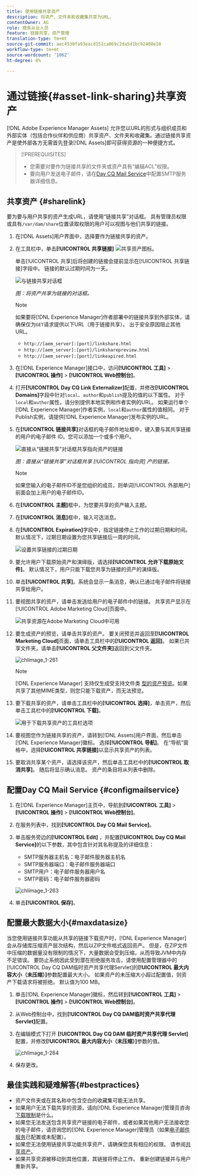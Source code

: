 ```yaml
---
title: 使用链接共享资产
description: 将资产、文件夹和收藏集共享为URL。
contentOwner: AG
role: 商务从业人员
feature: 链接共享，资产管理
translation-type: tm+mt
source-git-commit: aec4530fa93eacd151ca069c2da5d1bc92408e10
workflow-type: tm+mt
source-wordcount: '1062'
ht-degree: 8%

---
```



# 通过链接{#asset-link-sharing}共享资产

[!DNL Adobe Experience Manager Assets] 允许您以URL的形式与组织成员和外部实体（包括合作伙伴和供应商）共享资产、文件夹和收藏集。通过链接共享资产是使外部各方无需首先登录[!DNL Assets]即可获得资源的一种便捷方式。

>[!PREREQUISITES]
>
>* 您需要对要作为链接共享的文件夹或资产具有“编辑ACL”权限。
>* 要向用户发送电子邮件，请在[Day CQ Mail Service](#configmailservice)中配置SMTP服务器详细信息。


## 共享资产 {#sharelink}

要为要与用户共享的资产生成URL，请使用“链接共享”对话框。 具有管理员权限或具有`/var/dam/share`位置读取权限的用户可以视图与他们共享的链接。

1. 在[!DNL Assets]用户界面中，选择要作为链接共享的资产。
1. 在工具栏中，单击&#x200B;**[!UICONTROL 共享链接]** ![共享资产图标](assets/do-not-localize/assets_share.png)。

   单击[!UICONTROL 共享]后将创建的链接会提前显示在[!UICONTROL 共享链接]字段中。 链接的默认过期时间为一天。

   ![与链接共享对话框](assets/Link-sharing-dialog-box.png)

   *图：将资产共享为链接的对话框。*

   >[!NOTE]
   >
   >如果要将[!DNL Experience Manager]作者部署中的链接共享到外部实体，请确保仅为`GET`请求提供以下URL（用于链接共享）。 出于安全原因阻止其他URL。
   >
   >* `http://[aem_server]:[port]/linkshare.html`
   >* `http://[aem_server]:[port]/linksharepreview.html`
   >* `http://[aem_server]:[port]/linkexpired.html`


1. 在[!DNL Experience Manager]接口中，访问&#x200B;**[!UICONTROL 工具]** > **[!UICONTROL 操作]** > **[!UICONTROL Web控制台]**。

1. 打开&#x200B;**[!UICONTROL Day CQ Link Externalizer]**&#x200B;配置，并修改&#x200B;**[!UICONTROL Domains]**&#x200B;字段中针对`local`、`author`和`publish`提及的值的以下属性。 对于`local`和`author`属性，请分别提供本地实例和作者实例的URL。 如果运行单个[!DNL Experience Manager]作者实例，`local`和`author`属性的值相同。 对于Publish实例，请提供[!DNL Experience Manager]发布实例的URL。

1. 在&#x200B;**[!UICONTROL 链接共享]**&#x200B;对话框的电子邮件地址框中，键入要与其共享链接的用户的电子邮件 ID。您可以添加一个或多个用户。

   ![直接从“链接共享”对话框共享指向资产的链接](assets/Asset-Sharing-LinkShareDialog.png)

   *图：直接从“链接共享”对话框共享 [!UICONTROL 指向资] 产的链接。*

   >[!NOTE]
   >
   >如果您输入的电子邮件ID不是您组织的成员，则单词[!UICONTROL 外部用户]前面会加上用户的电子邮件ID。

1. 在&#x200B;**[!UICONTROL 主题]**&#x200B;框中，为您要共享的资产输入主题。

1. 在&#x200B;**[!UICONTROL 消息]**&#x200B;框中，输入可选消息。

1. 在&#x200B;**[!UICONTROL Expiration]**&#x200B;字段中，指定链接停止工作的过期日期和时间。 默认情况下，过期日期设置为您共享链接后一周的时间。

   ![设置共享链接的过期日期](assets/Set-shared-link-expiration.png)

1. 要允许用户下载原始资产和演绎版，请选择&#x200B;**[!UICONTROL 允许下载原始文件]**。 默认情况下，用户只能下载您共享为链接的资产的演绎版。

1. 单击&#x200B;**[!UICONTROL 共享]**。系统会显示一条消息，确认已通过电子邮件将链接共享给用户。

1. 要视图共享的资产，请单击发送给用户的电子邮件中的链接。 共享资产显示在[!UICONTROL Adobe Marketing Cloud]页面中。

   ![共享资源在Adobe Marketing Cloud中可用](assets/chlimage_1-545.png)

1. 要生成资产的预览，请单击共享的资产。 要关闭预览并返回至&#x200B;**[!UICONTROL Marketing Cloud]**&#x200B;页面，请单击工具栏中的&#x200B;**[!UICONTROL 返回]**。 如果已共享文件夹，请单击&#x200B;**[!UICONTROL 父文件夹]**&#x200B;返回到父文件夹。

   ![chlimage_1-261](assets/chlimage_1-546.png)

   >[!NOTE]
   >
   >[!DNL Experience Manager] 支持仅生成受支持文件类 [型的资产预览](/help/assets/assets-formats.md)。如果共享了其他MIME类型，则您只能下载资产，而无法预览。

1. 要下载共享的资产，请单击工具栏中的&#x200B;**[!UICONTROL 选择]**，单击资产，然后单击工具栏中的&#x200B;**[!UICONTROL 下载]**。

   ![用于下载共享资产的工具栏选项](assets/chlimage_1-547.png)

1. 要视图您作为链接共享的资产，请转到[!DNL Assets]用户界面，然后单击[!DNL Experience Manager]徽标。 选择&#x200B;**[!UICONTROL 导航]**。 在“导航”窗格中，选择&#x200B;**[!UICONTROL 共享链接]**&#x200B;以显示共享资产的列表。

1. 要取消共享某个资产，请选择该资产，然后单击工具栏中的&#x200B;**[!UICONTROL 取消共享]**。 随后将显示确认消息。 资产的条目将从列表中删除。

## 配置Day CQ Mail Service {#configmailservice}

1. 在[!DNL Experience Manager]主页中，导航到&#x200B;**[!UICONTROL 工具]** > **[!UICONTROL 操作]** > **[!UICONTROL Web控制台]**。
1. 在服务列表中，找到&#x200B;**[!UICONTROL Day CQ Mail Service]**。
1. 单击服务旁边的&#x200B;**[!UICONTROL Edit]** ，并配置&#x200B;**[!UICONTROL Day CQ Mail Service]**&#x200B;的以下参数，其中包含针对其名称提及的详细信息：

   * SMTP服务器主机名：电子邮件服务器主机名
   * SMTP服务器端口：电子邮件服务器端口
   * SMTP用户：电子邮件服务器用户名
   * SMTP密码：电子邮件服务器密码

   ![chlimage_1-263](assets/chlimage_1-548.png)

1. 单击&#x200B;**[!UICONTROL 保存]**。

## 配置最大数据大小{#maxdatasize}

当您使用链接共享功能从共享的链接下载资产时，[!DNL Experience Manager]会从存储库压缩资产层次结构，然后以ZIP文件格式返回资产。 但是，在ZIP文件中压缩的数据量没有限制的情况下，大量数据会受到压缩，从而导致JVM中内存不足错误。 要防止系统因此受到潜在拒绝服务攻击，请使用配置管理器中的[!UICONTROL Day CQ DAM临时资产共享代理Servlet]的&#x200B;**[!UICONTROL 最大内容大小（未压缩）]**&#x200B;参数配置最大大小。 如果资产的未压缩大小超过配置值，则资产下载请求将被拒绝。 默认值为100 MB。

1. 单击[!DNL Experience Manager]徽标，然后转到&#x200B;**[!UICONTROL 工具]** > **[!UICONTROL 操作]** > **[!UICONTROL Web控制台]**。
1. 从Web控制台中，找到&#x200B;**[!UICONTROL Day CQ DAM临时资产共享代理Servlet]**&#x200B;配置。
1. 在编辑模式下打开 **[!UICONTROL Day CQ DAM 临时资产共享代理 Servlet]** 配置，并修改&#x200B;**[!UICONTROL 最大内容大小（未压缩）]**&#x200B;参数的值。

   ![chlimage_1-264](assets/chlimage_1-549.png)

1. 保存更改。

## 最佳实践和疑难解答{#bestpractices}

* 资产文件夹或在其名称中包含空白的收藏集可能无法共享。
* 如果用户无法下载共享的资源，请向[!DNL Experience Manager]管理员咨询[下载限制](#maxdatasize)是什么。
* 如果您无法发送包含共享资产链接的电子邮件，或者如果其他用户无法接收您的电子邮件，请咨询您的[!DNL Experience Manager]管理员（如果[电子邮件服务](#configmailservice)已配置或未配置）。
* 如果您无法使用链接共享功能共享资产，请确保您具有相应的权限。 请参阅[共享资产](#sharelink)。
* 如果共享资源被移动到其他位置，其链接将停止工作。 重新创建链接并与用户重新共享。
